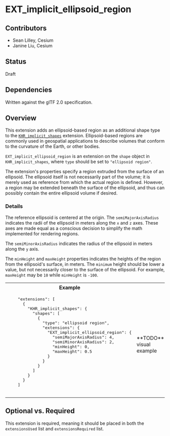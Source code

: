 # EXT_implicit_ellipsoid_region

## Contributors
- Sean Lilley, Cesium
- Janine Liu, Cesium

## Status
Draft

## Dependencies
Written against the glTF 2.0 specification.

## Overview

This extension adds an ellipsoid-based region as an additional shape type to the [`KHR_implicit_shapes`](TODO) extension. Ellipsoid-based regions are commonly used in geospatial applications to describe volumes that conform to the curvature of the Earth, or other bodies.

`EXT_implicit_ellipsoid_region` is an extension on the `shape` object in `KHR_implicit_shapes`, where `type` should be set to `"ellipsoid region"`.

The extension's properties specify a region extruded from the surface of an ellipsoid. The ellipsoid itself is not necessarily part of the volume; it is merely used as reference from which the actual region is defined. However, a region may be extended beneath the surface of the ellipsoid, and thus can possibly contain the entire ellipsoid volume if desired.

### Details

The reference ellipsoid is centered at the origin. The `semiMajorAxisRadius` indicates the radii of the ellipsoid in meters along the `x` and `z` axes. These axes are made equal as a conscious decision to simplify the math implemented for rendering regions.

The `semiMinorAxisRadius` indicates the radius of the ellipsoid in meters along the `y` axis.

The `minHeight` and `maxHeight` properties indicates the heights of the region from the ellipsoid's surface, in meters. The `minimum` height should be lower a value, but not necessarily closer to the surface of the ellipsoid. For example, `maxHeight` may be `10` while `minHeight` is `-100`.

<table>
  <tr>
    <th>
    Example
    </th>
  </tr>
  <tr>
    <td><pre>
    "extensions": [
      {
        "KHR_implicit_shapes": {
          "shapes": [
            {
              "type": "ellipsoid region",
              "extensions": {
                "EXT_implicit_ellipsoid_region": {
                  "semiMajorAxisRadius": 4,
                  "semiMinorAxisRadius": 2,
                  "minHeight": 0,
                  "maxHeight": 0.5
                }
              }
            }
          ]
        }
      }
    ]
    </pre></td>
    <td>
    **TODO** visual example
    </td>
  </tr>
</table>

## Optional vs. Required
This extension is required, meaning it should be placed in both the `extensionsUsed` list and `extensionsRequired` list.